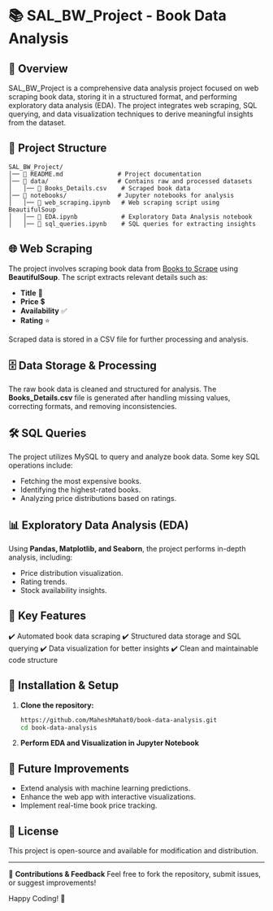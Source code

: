 # 📚 SAL_BW_Project - Book Data Analysis

## 📝 Overview
SAL_BW_Project is a comprehensive data analysis project focused on web scraping book data, storing it in a structured format, and performing exploratory data analysis (EDA). The project integrates web scraping, SQL querying, and data visualization techniques to derive meaningful insights from the dataset.

## 📂 Project Structure
```
SAL_BW_Project/
│── 📄 README.md               # Project documentation
│── 📂 data/                   # Contains raw and processed datasets
│   │── 📄 Books_Details.csv    # Scraped book data
│── 📂 notebooks/              # Jupyter notebooks for analysis
│   │── 📄 web_scraping.ipynb   # Web scraping script using BeautifulSoup
│   │── 📄 EDA.ipynb            # Exploratory Data Analysis notebook
│   │── 📄 sql_queries.ipynb    # SQL queries for extracting insights
```

## 🌐 Web Scraping
The project involves scraping book data from [Books to Scrape](http://books.toscrape.com/) using **BeautifulSoup**. The script extracts relevant details such as:
- **Title** 📖
- **Price** 💲
- **Availability** ✅
- **Rating** ⭐

Scraped data is stored in a CSV file for further processing and analysis.

## 🗄️ Data Storage & Processing
The raw book data is cleaned and structured for analysis. The **Books_Details.csv** file is generated after handling missing values, correcting formats, and removing inconsistencies.

## 🛠️ SQL Queries
The project utilizes MySQL to query and analyze book data. Some key SQL operations include:
- Fetching the most expensive books.
- Identifying the highest-rated books.
- Analyzing price distributions based on ratings.

## 📊 Exploratory Data Analysis (EDA)
Using **Pandas, Matplotlib, and Seaborn**, the project performs in-depth analysis, including:
- Price distribution visualization.
- Rating trends.
- Stock availability insights.

## 📌 Key Features
✔️ Automated book data scraping
✔️ Structured data storage and SQL querying
✔️ Data visualization for better insights
✔️ Clean and maintainable code structure

## 🔧 Installation & Setup
1. **Clone the repository:**
   ```bash
   https://github.com/MaheshMahat0/book-data-analysis.git
   cd book-data-analysis
   ```
2. **Perform EDA and Visualization in Jupyter Notebook**

## 🚀 Future Improvements
- Extend analysis with machine learning predictions.
- Enhance the web app with interactive visualizations.
- Implement real-time book price tracking.

## 📜 License
This project is open-source and available for modification and distribution.

---

📩 **Contributions & Feedback**
Feel free to fork the repository, submit issues, or suggest improvements!

Happy Coding! 🚀
